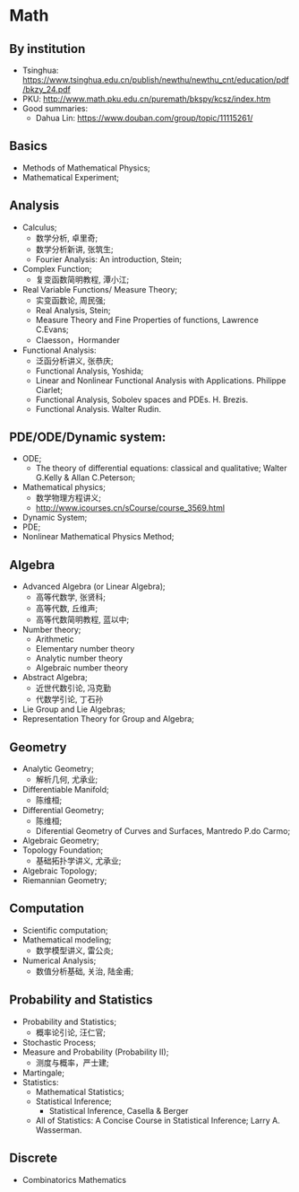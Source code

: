 # Math

## By institution
- Tsinghua: https://www.tsinghua.edu.cn/publish/newthu/newthu_cnt/education/pdf/bkzy_24.pdf
- PKU: http://www.math.pku.edu.cn/puremath/bkspy/kcsz/index.htm
- Good summaries:
	- Dahua Lin: https://www.douban.com/group/topic/11115261/

## Basics
- Methods of Mathematical Physics;
- Mathematical Experiment;

## Analysis
- Calculus;
	- 数学分析, 卓里奇;
	- 数学分析新讲, 张筑生;
	- Fourier Analysis: An introduction, Stein;
- Complex Function;
	- 复变函数简明教程, 潭小江;
- Real Variable Functions/ Measure Theory;
	- 实变函数论, 周民强;
	- Real Analysis, Stein;
	- Measure Theory and Fine Properties of functions, Lawrence C.Evans;
	- Claesson，Hormander
- Functional Analysis:
	- 泛函分析讲义, 张恭庆;
	- Functional Analysis, Yoshida;
	- Linear and Nonlinear Functional Analysis with Applications. Philippe Ciarlet;
	- Functional Analysis, Sobolev spaces and PDEs. H. Brezis.
	- Functional Analysis. Walter Rudin.

## PDE/ODE/Dynamic system:
- ODE;
	- The theory of differential equations: classical and qualitative; Walter G.Kelly & Allan C.Peterson;
- Mathematical physics;
	- 数学物理方程讲义;
	- http://www.icourses.cn/sCourse/course_3569.html
- Dynamic System;
- PDE;
- Nonlinear Mathematical Physics Method;

## Algebra
- Advanced Algebra (or Linear Algebra);
	- 高等代数学, 张贤科;
	- 高等代数, 丘维声;
	- 高等代数简明教程, 蓝以中;
- Number theory;
	- Arithmetic
	- Elementary number theory
	- Analytic number theory
	- Algebraic number theory
- Abstract Algebra;
	- 近世代数引论, 冯克勤
	- 代数学引论, 丁石孙
- Lie Group and Lie Algebras;
- Representation Theory for Group and Algebra;

## Geometry
- Analytic Geometry;
	- 解析几何, 尤承业;
- Differentiable Manifold;
	- 陈维桓;
- Differential Geometry;
	- 陈维桓;
	- Diferential Geometry of Curves and Surfaces, Mantredo P.do Carmo;
- Algebraic Geometry;
- Topology Foundation;
	- 基础拓扑学讲义, 尤承业;
- Algebraic Topology;
- Riemannian Geometry;

## Computation
- Scientific computation;
- Mathematical modeling;
	- 数学模型讲义, 雷公炎;
- Numerical Analysis;
	- 数值分析基础, 关治, 陆金甫;

## Probability and Statistics
- Probability and Statistics;
	- 概率论引论, 汪仁官;
- Stochastic Process;
- Measure and Probability (Probability II);
	- 测度与概率，严士建;
- Martingale;
- Statistics:
	- Mathematical Statistics;
	- Statistical Inference;
		- Statistical Inference, Casella & Berger
	- All of Statistics: A Concise Course in Statistical Inference; Larry A. Wasserman.

## Discrete
- Combinatorics Mathematics
